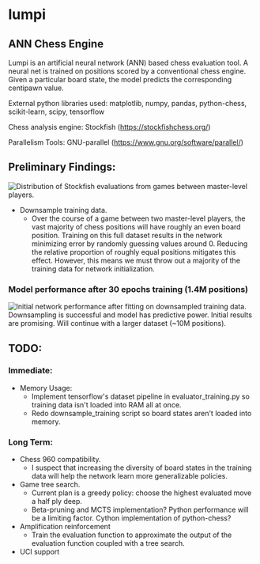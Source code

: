 # lumpi
## ANN Chess Engine

Lumpi is an artificial neural network (ANN) based chess evaluation tool. A neural net is trained on positions scored by a
conventional chess engine. Given a particular board state, the model predicts the corresponding centipawn value.

External python libraries used:
matplotlib,
numpy,
pandas,
python-chess,
scikit-learn,
scipy,
tensorflow

Chess analysis engine:
Stockfish (https://stockfishchess.org/)

Parallelism Tools:
GNU-parallel (https://www.gnu.org/software/parallel/)

## Preliminary Findings:

![Distribution of Stockfish evaluations from games between master-level players.](https://github.com/casey-martin/lumpi/blob/master/figures/stockfish_eval_dist.png)

* Downsample training data. 
  * Over the course of a game between two master-level players, the vast majority of chess positions will have roughly an even board position. Training on this full dataset results in the network minimizing error by randomly guessing values around 0. Reducing the relative proportion of roughly equal positions mitigates this effect. However, this means we must throw out a majority of the training data for network initialization. 

### Model performance after 30 epochs training (1.4M positions)
![Initial network performance after fitting on downsampled training data.](https://github.com/casey-martin/lumpi/blob/master/figures/cp-0020.ckpt.png)
 Downsampling is successful and model has predictive power. Initial results are promising. Will continue with a larger dataset (~10M positions).

## TODO:
### Immediate:
* Memory Usage:
  * Implement tensorflow's dataset pipeline in evaluator_training.py so training data isn't loaded into RAM all at once.
  * Redo downsample_training script so board states aren't loaded into memory. 

### Long Term:
* Chess 960 compatibility.
  * I suspect that increasing the diversity of board states in the training data will help the network learn more generalizable policies.
* Game tree search.
  * Current plan is a greedy policy: choose the highest evaluated move a half ply deep. 
  * Beta-pruning and MCTS implementation? Python performance will be a limiting factor. Cython implementation of python-chess? 
* Amplification reinforcement
  * Train the evaluation function to approximate the output of the evaluation function coupled with a tree search.
* UCI support
